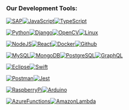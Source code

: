 ### Our Development Tools:

<a href="https://tools.hana.ondemand.com/" rel="SAP">![SAP](https://www.vectorlogo.zone/logos/sap/sap-ar21.svg)</a><a href="https://www.javascript.com/" rel="JavaScript">![JavaScript](https://www.vectorlogo.zone/logos/javascript/javascript-ar21.svg)</a><a href="https://www.typescriptlang.org/" rel="TypeScript">![TypeScript](https://www.vectorlogo.zone/logos/typescriptlang/typescriptlang-ar21.svg)</a>

<a href="https://www.python.org/" rel="Python">![Python](https://www.vectorlogo.zone/logos/python/python-ar21.svg)</a><a href="https://www.djangoproject.com/" rel="Django">![Django](https://www.vectorlogo.zone/logos/djangoproject/djangoproject-ar21.svg)</a><a href="https://opencv.org/" rel="OpenCV">![OpenCV](https://www.vectorlogo.zone/logos/opencv/opencv-ar21.svg)</a><a href="https://linux.org/" rel="Linux">![Linux](https://www.vectorlogo.zone/logos/linux/linux-ar21.svg)</a>

<a href="https://nodejs.org/en/" rel="NodeJS">![NodeJS](https://www.vectorlogo.zone/logos/nodejs/nodejs-ar21.svg)</a><a href="https://reactjs.org/" rel="React">![React](https://www.vectorlogo.zone/logos/reactjs/reactjs-ar21.svg)</a><a href="https://hub.docker.com/" rel="Docker">![Docker](https://www.vectorlogo.zone/logos/docker/docker-ar21.svg)</a><a href="https://www.github.com/" rel="Github">![Github](https://www.vectorlogo.zone/logos/git-scm/git-scm-ar21.svg)</a>

<a href="https://www.mysql.com/" rel="MySQL">![MySQL](https://www.vectorlogo.zone/logos/mysql/mysql-ar21.svg)</a><a href="https://www.mongodb.com/" rel="MongoDB">![MongoDB](https://www.vectorlogo.zone/logos/mongodb/mongodb-ar21.svg)</a><a href="https://www.postgresql.org/" rel="PostgreSQL">![PostgreSQL](https://www.vectorlogo.zone/logos/postgresql/postgresql-ar21.svg)</a><a href="https://graphql.org/" rel="GraphQL">![GraphQL](https://www.vectorlogo.zone/logos/graphql/graphql-ar21.svg)</a>

<a href="https://www.eclipse.org/ide/" rel="Eclipse">![Eclipse](https://www.vectorlogo.zone/logos/eclipse/eclipse-ar21.svg)</a><a href="https://developer.apple.com/swift/" rel="Swift">![Swift](https://www.vectorlogo.zone/logos/swift/swift-ar21.svg)</a>

<a href="https://www.postman.com/" rel="Postman">![Postman](https://www.vectorlogo.zone/logos/getpostman/getpostman-ar21.svg)</a><a href="https://jestjs.io/" rel="Jest">![Jest](https://www.vectorlogo.zone/logos/jestjsio/jestjsio-ar21.svg)</a>

<a href="https://www.raspberrypi.com/software/" rel="RaspberryPi">![RaspberryPi](https://www.vectorlogo.zone/logos/raspberrypi/raspberrypi-ar21.svg)</a><a href="https://www.arduino.cc/" rel="Arduino">![Arduino](https://www.vectorlogo.zone/logos/arduino/arduino-ar21.svg)</a>

<a href="https://azure.microsoft.com/en-us/products/functions/" rel="AzureFunctions">![AzureFunctions](https://www.vectorlogo.zone/logos/azurefunctions/azurefunctions-ar21.svg)</a><a href="https://aws.amazon.com/lambda/" rel="AmazonLambda">![AmazonLambda](https://www.vectorlogo.zone/logos/amazon_awslambda/amazon_awslambda-ar21.svg)</a>


<!--
**mgsoyltd/mgsoyltd** is a ✨ _special_ ✨ repository because its `README.md` (this file) appears on your GitHub profile.

Here are some ideas to get you started:

- 🔭 I’m currently working on ...
- 🌱 I’m currently learning ...
- 👯 I’m looking to collaborate on ...
- 🤔 I’m looking for help with ...
- 💬 Ask me about ...
- 📫 How to reach me: ...
- 😄 Pronouns: ...
- ⚡ Fun fact: ...
-->
